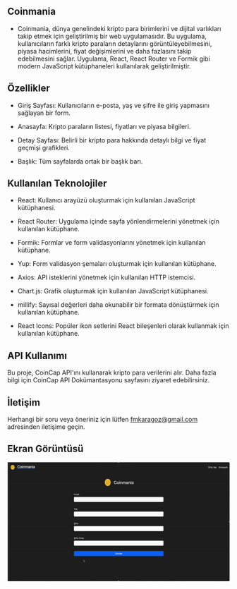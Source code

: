 ## Coinmania

- Coinmania, dünya genelindeki kripto para birimlerini ve dijital varlıkları takip etmek için geliştirilmiş bir web uygulamasıdır. Bu uygulama, kullanıcıların farklı kripto paraların detaylarını görüntüleyebilmesini, piyasa hacimlerini, fiyat değişimlerini ve daha fazlasını takip edebilmesini sağlar. Uygulama, React, React Router ve Formik gibi modern JavaScript kütüphaneleri kullanılarak geliştirilmiştir.

## Özellikler

- Giriş Sayfası: Kullanıcıların e-posta, yaş ve şifre ile giriş yapmasını sağlayan bir form.

- Anasayfa: Kripto paraların listesi, fiyatları ve piyasa bilgileri.

- Detay Sayfası: Belirli bir kripto para hakkında detaylı bilgi ve fiyat geçmişi grafikleri.

- Başlık: Tüm sayfalarda ortak bir başlık barı.

## Kullanılan Teknolojiler

- React: Kullanıcı arayüzü oluşturmak için kullanılan JavaScript kütüphanesi.

- React Router: Uygulama içinde sayfa yönlendirmelerini yönetmek için kullanılan kütüphane.

- Formik: Formlar ve form validasyonlarını yönetmek için kullanılan kütüphane.

- Yup: Form validasyon şemaları oluşturmak için kullanılan kütüphane.

- Axios: API isteklerini yönetmek için kullanılan HTTP istemcisi.

- Chart.js: Grafik oluşturmak için kullanılan JavaScript kütüphanesi.

- millify: Sayısal değerleri daha okunabilir bir formata dönüştürmek için kullanılan kütüphane.

- React Icons: Popüler ikon setlerini React bileşenleri olarak kullanmak için kullanılan kütüphane.

## API Kullanımı

Bu proje, CoinCap API'ını kullanarak kripto para verilerini alır. Daha fazla bilgi için CoinCap API Dokümantasyonu sayfasını ziyaret edebilirsiniz.

## İletişim

Herhangi bir soru veya öneriniz için lütfen fmkaragoz@gmail.com adresinden iletişime geçin.

## Ekran Görüntüsü

![MVC_Coin](/public/MVC_Coin.gif)
